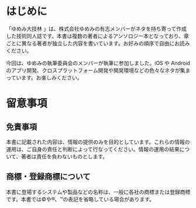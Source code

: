 # はじめに

「ゆめみ大技林 <!--'23-->」は、株式会社ゆめみの有志メンバーがネタを持ち寄って作成した技術同人誌です。本書は複数の著者によるアンソロジー本となっており、章ごとに異なる著者が独立した内容を書いています。お好みの順序で自由にお読みください。

今回は、ゆめみの執筆委員会のメンバーが執筆に参加しました。iOS や Android のアプリ開発、クロスプラットフォーム開発や開発環境などの色々なネタが集まっています。お楽しみください。

# 留意事項

## 免責事項

本書に記載された内容は、情報の提供のみを目的としています。これらの情報の運用は、ご自身の責任と判断によって行なってください。情報の運用の結果について、著者は責任を負わないものとします。

## 商標・登録商標について

本書に登場するシステムや製品などの名称は、一般に各社の商標または登録商標です。本書では©︎や®︎、™️の表記を省略している場合があります。